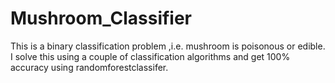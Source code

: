 # Mushroom_Classifier
This is a binary classification problem ,i.e. mushroom is poisonous or edible. I solve this using a couple of classification algorithms and get 100% accuracy using randomforestclassifer.
